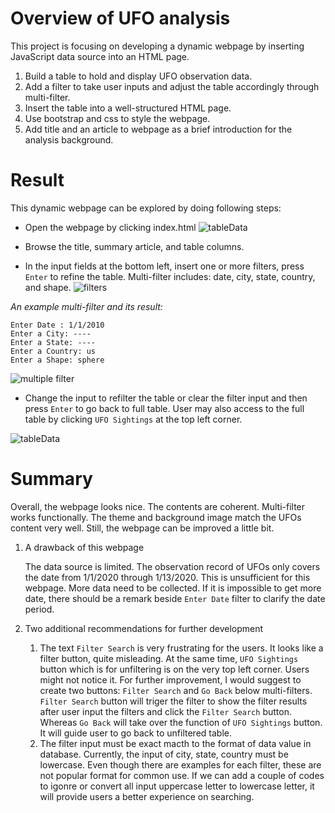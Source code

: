 # Overview of UFO analysis

This project is focusing on developing a dynamic webpage by inserting JavaScript data source into an HTML page. 
1. Build a table to hold and display UFO observation data.
2. Add a filter to take user inputs and adjust the table accordingly through multi-filter. 
3. Insert the table into a well-structured HTML page.
4. Use bootstrap and css to style the webpage.
5. Add title and an article to webpage as a brief introduction for the analysis background.

# Result

This dynamic webpage can be explored by doing following steps:
  - Open the webpage by clicking index.html
![tableData](https://user-images.githubusercontent.com/105877888/183300021-9cdf0929-f64d-4853-baea-75c98c0c3c41.PNG)


  - Browse the title, summary article, and table columns.
  - In the input fields at the bottom left, insert one or more filters, press `Enter` to refine the table. Multi-filter includes: date, city, state, country, and shape. 
![filters](https://user-images.githubusercontent.com/105877888/183300068-45127114-001a-4593-a319-142b1803a01e.PNG)

*An example multi-filter and its result:*
```
Enter Date : 1/1/2010
Enter a City: ----
Enter a State: ----
Enter a Country: us
Enter a Shape: sphere
```
![multiple filter](https://user-images.githubusercontent.com/105877888/183300081-f6e97679-f01f-4357-9b56-687da8b42df8.PNG)



  - Change the input to refilter the table or clear the filter input and then press `Enter` to go back to full table. User may also access to the full table by clicking `UFO Sightings` at the top left corner.

![tableData](https://user-images.githubusercontent.com/105877888/183300091-de1c20f3-8011-4b7e-8889-075b2477d817.PNG)



# Summary
Overall, the webpage looks nice. The contents are coherent. Multi-filter works functionally. The theme and background image match the UFOs content very well. Still, the webpage can be improved a little bit. 
  1. A drawback of this webpage
     
     The data source is limited. The observation record of UFOs only covers the date from 1/1/2020 through 1/13/2020. This is unsufficient for this webpage. More data need to be collected. If it is impossible to get more date, there should be a remark beside `Enter Date` filter to clarify the date period.
  
  2. Two additional recommendations for further development 
     
     1. The text `Filter Search` is very frustrating for the users. It looks like a filter button, quite misleading. At the same time,  `UFO Sightings` button which is for unfiltering is on the very top left corner. Users might not notice it. For further improvement, I would suggest to create two buttons: `Filter Search` and `Go Back` below multi-filters. `Filter Search` button will triger the filter to show the filter results after user input the filters and click the `Filter Search` button. Whereas `Go Back` will take over the function of `UFO Sightings` button. It will guide user to go back to unfiltered table.
     2. The filter input must be exact macth to the format of data value in database. Currently, the input of city, state, country must be lowercase. Even though there are examples for each filter, these are not popular format for common use. If we can add a couple of codes to igonre or convert all input uppercase letter to lowercase letter, it will provide users a better experience on searching.
     
